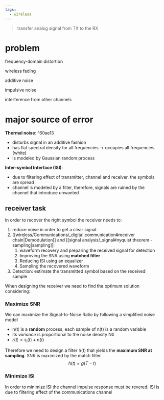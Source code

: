 ```yaml
---
tags:
  - wireless
---
```

> transfer analog signal from TX to the RX


# problem

frequency-domain distortion

wireless fading

additive noise

impulsive noise

interference from other channels


# major source of error
**Thermal noise**: ^60ae13
- disturbs signal in an additive fashion
- has flat spectral density for all frequencies -> occupies all frequencies (white)
- is modeled by Gaussian random process

**Inter-symbol Interface (ISI)**:
- due to filtering effect of transmitter, channel and receiver, the symbols are spread 
- channel is modeled by a filter, therefore, signals are ruined by the channel that introduce unwanted 


## receiver task
In order to recover the right symbol the receiver needs to:
1. reduce noise in order to get a clear signal
2. [[wireless/Communications/_digital communication#receiver chain|Demodulation]] and [[signal analysis/_signal#nyquist theorem - sampling|sampling]]:
	1. waveform recovery and preparing the received signal for detection
	2. Improving the SNR using **matched filter**
	3. Reducing ISI using an equalizer
	4. Sampling the recovered waveform
3. Detection: estimate the transmitted symbol based on the received sample

When designing the receiver we need to find the optimum solution considering:
### Maximize SNR
We can maximize the Signal-to-Noise Ratio by following a simplified noise model
- n(t) is a **random** process, each sample of n(t) is a random variable
- its *variance* is proportional to the noise density N0
- $r(t)=s_i(t)+n(t)$ 

Therefore we need to design a filter h(t) that yields the **maximum SNR at sampling**. SNR is maximized by the match filter
$$h(t)=g(T-t)$$

### Minimize ISI
In order to minimize ISI the channel impulse response must be revered. ISI is due to filtering effect of the communications channel